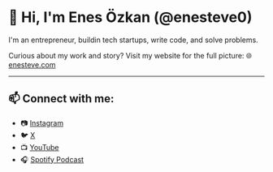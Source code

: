# 💸 Hi, I'm Enes Özkan (@enesteve0)

I'm an entrepreneur, buildin tech startups, write code, and solve problems.

Curious about my work and story? Visit my website for the full picture:
🌐 [enesteve.com](https://www.enesteve.com/)

---

## 📫 Connect with me:

- 📷 [Instagram](https://instagram.com/enesteve0)
- 🐦 [X](https://x.com/enesteve_)
- 📺 [YouTube](https://www.youtube.com/@enesteve)
- 🎧 [Spotify Podcast](https://open.spotify.com/show/3MlDSDdKxWYYIXlQNVveZN?si=ad3c64b9c27b472e)
